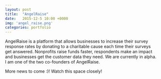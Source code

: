 ```yaml
---
layout: post
title:  "AngelRaise"
date:   2015-12-5 10:00 +0000
img: 'angel_raise.png'
categories: portfolio
---
```


AngelRaise is a platform that allows businesses to increase their survey response rates by donating to a charitable cause each time their surveys get answered. Nonprofits raise funds faster, respondents make an impact and businesses get the customer data they need. We are currently in alpha. I am one of the two co-founders of AngelRaise.

More news to come :)! Watch this space closely!